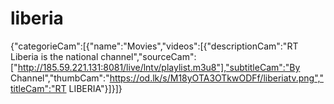# liberia
{"categorieCam":[{"name":"Movies","videos":[{"descriptionCam":"RT Liberia is the national channel","sourceCam":["http://185.59.221.131:8081/live/lntv/playlist.m3u8"],"subtitleCam":"By Channel","thumbCam":"https://od.lk/s/M18yOTA3OTkwODFf/liberiatv.png","titleCam":"RT LIBERIA"}]}]}
